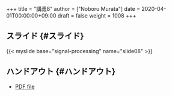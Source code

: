 +++
title = "講義8"
author = ["Noboru Murata"]
date = 2020-04-01T00:00:00+09:00
draft = false
weight = 1008
+++

## スライド {#スライド}

{{< myslide base="signal-processing" name="slide08" >}}


## ハンドアウト {#ハンドアウト}

-   [PDF file](https://noboru-murata.github.io/signal-processing/pdfs/slide08.pdf)